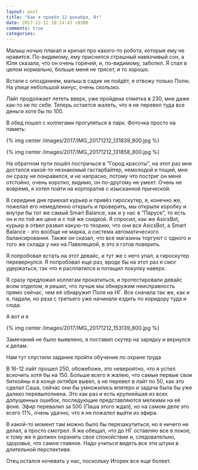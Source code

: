 ```yaml
---
layout: post
title: "Как я провёл 12 декабря, Вт"
date: 2017-12-12 10:14:43 +0300
comments: true
categories: 
---
```

Малыш ночью плакал и кричал про какого-то робота, которые ему не нравится. По-видимому, ему приснился страшный навязчивый сон, а Юля сказала, что он очень горячий, и, по-видимому, заболел. Я спал в целом нормально, больше меня не трясет, и то хорошо.

Встали с опозданием, малыш в садик не пойдёт, я отвожу только Полю. На улице небольшой минус, очень скользко. 

Лайт продолжает лететь вверх, уже пройдена отметка в 230, мне даже как-то не по себе. Теперь остается жалеть, что я не перевел туда все деньги хотя бы по 100.

В обед пошел с коллегами прогуляться в парк. Фоточка просто на память:

{% img center /images/2017/IMG_20171212_131839_800.jpg %}

{% img center /images/2017/IMG_20171212_131858_800.jpg %}

На обратном пути пошёл постричься в "Город красоты", на этот раз мне достался какой-то незнакомый гастарбайтер, немолодой и тощий, мне он сразу не понравился, и не напрасно, потому что постриг он меня отстойно, очень коротко, видимо, он по-другому не умеет. Очень не вовремя, я хотел пойти на корпоратив с изысканной прической.

В середине дня приехал курьер и привёз гироскутер, я, конечно же, пожелал его немедленно открыть и проверить, мы открыли коробку и внутри бы тот же самый Smart Balance, как и у нас в "Парусе", то есть он и по той же цене и с той же скидкой. Я спросил, как же AsicsBot, курьер в отвел развил какую-то теорию, что они все AsicsBot, а Smart Balance - это вообще не марка, а система автоматического балансирования. Также он сказал, что все магазины торгуют с одного и того же склада у них на Павелецкой, в это я готов поверить.

Я попробовал встать на этот девайс, и тут же с него упал, а гироскутер перевернулся. Я попробовал еще раз, вроде бы на этот раз я смог удержаться, так что я расплатился и потащил покупку наверх.

Я сразу предложил коллегам прокатиться, и протестировали девайс всем отделом, я решил, что лучше мы обнаружим неисправность прямо сейчас, чем её обнаружит Поля на НГ. Все сначала так же, как и я, падали, но раза с третьего уже начинали ездить по коридору туда и сюда.

А вот и я

{% img center /images/2017/IMG_20171212_153139_800.jpg %}

Замечаний не было выявлено, я поставил скутер на зарядку и вернулся к делам.

Нам тут спустили задание пройти обучение по охране труда

В 16-12 лайт прошел 250, обожебоже, это невероятно, что я успел вскочить хотя бы на 150. Больше всего я жалею, что самые первые свои биткойны я в конце октября вывел, а не перевел в лайт по 50, как это сделал Саша, сейчас они бы умножились впятеро и задача была бы уже далеко перевыполнена. Это как раз и есть крупнейшая из всех допущенных ошибок, последующие представляются мелкими на её фоне. Эфир перевалил за 500 (Паша этого ждал), но на самом деле это всего 11%, очень удачно, что я не пожалел выйти из эфира.

В какой-то момент там можно было бы перезакупиться, но я ничего не делал, а просто смотрел. Я же обещал, что до НГ оставляю все в покое, к тому же я должен охранять свое спокойствие и, следовательно, здоровье, что самое главное. Надо учиться видеть все эти штуки в длительной перспективе.

Отец остался ночевать у нас, поскольку Игорек все еще болеет.